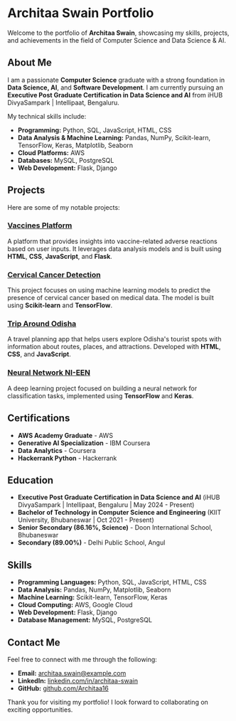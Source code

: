 # Architaa Swain Portfolio

Welcome to the portfolio of **Architaa Swain**, showcasing my skills, projects, and achievements in the field of Computer Science and Data Science & AI.

## About Me

I am a passionate **Computer Science** graduate with a strong foundation in **Data Science, AI**, and **Software Development**. I am currently pursuing an **Executive Post Graduate Certification in Data Science and AI** from iHUB DivyaSampark | Intellipaat, Bengaluru.

My technical skills include:
- **Programming:** Python, SQL, JavaScript, HTML, CSS
- **Data Analysis & Machine Learning:** Pandas, NumPy, Scikit-learn, TensorFlow, Keras, Matplotlib, Seaborn
- **Cloud Platforms:** AWS
- **Databases:** MySQL, PostgreSQL
- **Web Development:** Flask, Django

## Projects

Here are some of my notable projects:

### [Vaccines Platform](https://github.com/Architaa16/Vaccines)
A platform that provides insights into vaccine-related adverse reactions based on user inputs. It leverages data analysis models and is built using **HTML**, **CSS**, **JavaScript**, and **Flask**.

### [Cervical Cancer Detection](https://github.com/Architaa16/Cervical-Cancer-Detection)
This project focuses on using machine learning models to predict the presence of cervical cancer based on medical data. The model is built using **Scikit-learn** and **TensorFlow**.

### [Trip Around Odisha](https://github.com/Architaa16/Trip-around-Odisha-)
A travel planning app that helps users explore Odisha's tourist spots with information about routes, places, and attractions. Developed with **HTML**, **CSS**, and **JavaScript**.

### [Neural Network NI-EEN](https://github.com/Architaa16/Neural-Network-NI-EEN)
A deep learning project focused on building a neural network for classification tasks, implemented using **TensorFlow** and **Keras**.

## Certifications

- **AWS Academy Graduate** - AWS
- **Generative AI Specialization** - IBM Coursera
- **Data Analytics** - Coursera
- **Hackerrank Python** - Hackerrank

## Education

- **Executive Post Graduate Certification in Data Science and AI** (iHUB DivyaSampark | Intellipaat, Bengaluru | May 2024 - Present)
- **Bachelor of Technology in Computer Science and Engineering** (KIIT University, Bhubaneswar | Oct 2021 - Present)
- **Senior Secondary (86.16%, Science)** - Doon International School, Bhubaneswar
- **Secondary (89.00%)** - Delhi Public School, Angul

## Skills

- **Programming Languages:** Python, SQL, JavaScript, HTML, CSS
- **Data Analysis:** Pandas, NumPy, Matplotlib, Seaborn
- **Machine Learning:** Scikit-learn, TensorFlow, Keras
- **Cloud Computing:** AWS, Google Cloud
- **Web Development:** Flask, Django
- **Database Management:** MySQL, PostgreSQL

## Contact Me

Feel free to connect with me through the following:

- **Email:** [architaa.swain@example.com](mailto:architaa.swain@example.com)
- **LinkedIn:** [linkedin.com/in/architaa-swain](https://www.linkedin.com/in/architaa-swain)
- **GitHub:** [github.com/Architaa16](https://github.com/Architaa16)

Thank you for visiting my portfolio! I look forward to collaborating on exciting opportunities.

